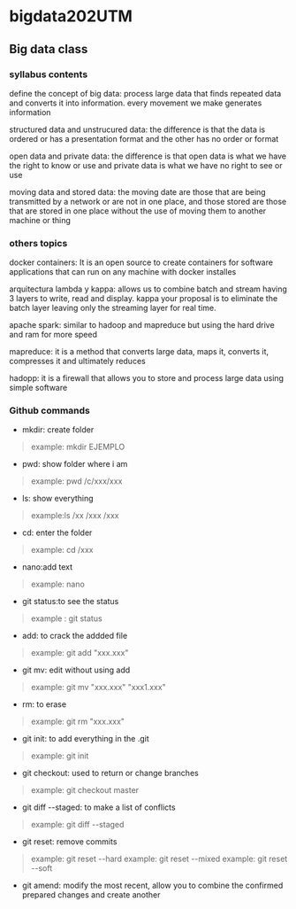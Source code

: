 # bigdata202UTM

## Big data class

### syllabus contents 

define the concept of big data: process large data that finds repeated data and converts it into information.
every movement we make generates information


structured data and unstrucured data: the difference is that the data is ordered or has a presentation format and the other has no order or format

open data and private data: the difference is that open data is what we have the right to know or use and private data is what we have no right to see or use

moving data and stored data: the moving date are those that are being transmitted by a network or are not in one place, and those stored are those that are stored in one place without the use of moving them to another machine or thing 


### others topics 
docker containers: It is an open source to create containers for software applications that can run on any machine with docker installes

arquitectura lambda y kappa: allows us to combine batch and stream having 3 layers to write, read and display. kappa your proposal is to eliminate the batch layer leaving only the streaming layer for real time.

apache spark: similar to hadoop and mapreduce but using the hard drive and ram for more speed

mapreduce: it is a method that converts large data, maps it, converts it, compresses it and ultimately reduces

hadopp: it is a firewall that allows you to store and process large data using simple software


### Github commands

* mkdir: create folder

>example: mkdir EJEMPLO

* pwd: show folder where i am

> example: pwd /c/xxx/xxx

* ls: show everything

>example:ls /xx
            /xxx
            /xxx

* cd: enter the folder

>example: cd /xxx


* nano:add text

>example: nano

* git status:to see the status

>example : git status

* add: to crack the addded file

>example: git add "xxx.xxx"

* git mv: edit without using add

>example: git mv "xxx.xxx" "xxx1.xxx"

* rm: to erase

>example: git rm "xxx.xxx"

* git init: to add everything in the .git

>example: git init

* git checkout: used to return or change branches

>example: git checkout master

* git diff --staged: to make a list of conflicts

>example: git diff --staged

* git reset: remove commits

>example: git reset --hard
>example: git reset --mixed
>example: git reset --soft

* git amend: modify the most recent, allow you to combine the confirmed prepared changes and create another
